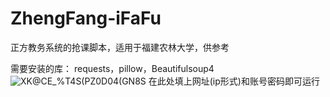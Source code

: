 # ZhengFang-iFaFu
正方教务系统的抢课脚本，适用于福建农林大学，供参考

需要安装的库：
requests，pillow，Beautifulsoup4
![XK@CE_%T4S(PZ0D04(GN8S](https://user-images.githubusercontent.com/73115010/128710504-2bbfd5c7-5261-4b18-a65b-92b3160fd947.png)
在此处填上网址(ip形式)和账号密码即可运行
